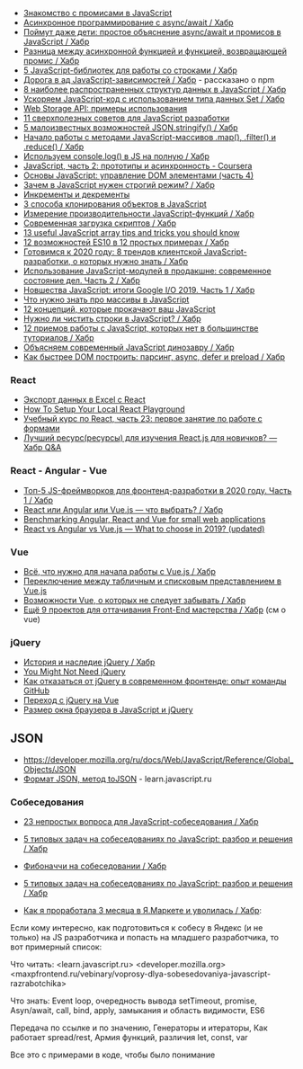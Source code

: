 <a name="js_links"></a>

- [Знакомство с промисами в JavaScript](https://nuancesprog.ru/p/6234/)
- [Асинхронное программирование с async/await / Хабр](https://m.habr.com/ru/post/491012/)
- [Поймут даже дети: простое объяснение async/await и промисов в JavaScript / Хабр](https://m.habr.com/ru/post/474726/)
- [Разница между асинхронной функцией и функцией, возвращающей промис / Хабр](https://m.habr.com/ru/post/475260/)
- [5 JavaScript-библиотек для работы со строками / Хабр](https://m.habr.com/ru/company/ruvds/blog/501632/)
- [Дорога в ад JavaScript-зависимостей / Хабр](https://m.habr.com/ru/company/ruvds/blog/499668/) - рассказано о npm
- [8 наиболее распространенных структур данных в JavaScript / Хабр](https://m.habr.com/ru/post/497476/)
- [Ускоряем JavaScript-код с использованием типа данных Set / Хабр](https://habr.com/ru/company/ruvds/blog/447578/)
- [Web Storage API: примеры использования](https://m.habr.com/ru/post/496348/)
- [11 сверхполезных советов для JavaScript разработки](https://nuancesprog.ru/p/6214/)
- [5 малоизвестных возможностей JSON.stringify() / Хабр](https://m.habr.com/ru/post/491252/)
- [Начало работы с методами JavaScript-массивов .map(), .filter() и .reduce() / Хабр](https://m.habr.com/ru/company/ruvds/blog/480354/)
- [Используем console.log() в JS на полную / Хабр](https://m.habr.com/ru/post/480700/)
- [JavaScript, часть 2: прототипы и асинхронность - Coursera](https://www.coursera.org/learn/javascript-prototipy)
- [Основы JavaScript: управление DOM элементами (часть 4)](https://nuancesprog.ru/p/5684)
- [Зачем в JavaScript нужен строгий режим? / Хабр](https://m.habr.com/ru/company/ruvds/blog/477284/)
- [Инкременты и декременты](https://nuancesprog.ru/p/3287/)
- [3 способа клонирования объектов в JavaScript](https://nuancesprog.ru/p/4443/)
- [Измерение производительности JavaScript-функций / Хабр](https://m.habr.com/ru/company/ruvds/blog/495894/)
- [Современная загрузка скриптов / Хабр](https://m.habr.com/ru/company/raiffeisenbank/blog/473994/)
- [13 useful JavaScript array tips and tricks you should know](https://dev.to/duomly/13-useful-javascript-array-tips-and-tricks-you-should-know-2jfo)
- [12 возможностей ES10 в 12 простых примерах / Хабр](https://m.habr.com/ru/company/plarium/blog/471142/)
- [Готовимся к 2020 году: 8 трендов клиентской JavaScript-разработки, о которых нужно знать / Хабр](https://m.habr.com/ru/company/ruvds/blog/455144/)
- [Использование JavaScript-модулей в продакшне: современное состояние дел. Часть 2 / Хабр](https://m.habr.com/ru/company/ruvds/blog/466539/)
- [Новшества JavaScript: итоги Google I/O 2019. Часть 1 / Хабр](https://m.habr.com/ru/company/ruvds/blog/464129/)
- [Что нужно знать про массивы в JavaScript](https://tproger.ru/translations/javascript-arrays-best-practices/)
- [12 концепций, которые прокачают ваш JavaScript](https://tproger.ru/translations/javascript-important-concepts/)
- [Нужно ли чистить строки в JavaScript? / Хабр](https://habr.com/ru/post/449368/)
- [12 приемов работы с JavaScript, которых нет в большинстве туториалов / Хабр](https://habr.com/ru/company/skillbox/blog/446770/)
- [Объясняем современный JavaScript динозавру / Хабр](https://habr.com/company/mailru/blog/340922/)
- [Как быстрее DOM построить: парсинг, async, defer и preload / Хабр](https://habr.com/post/338840/)

### React

- [Экспорт данных в Excel с React](https://nuancesprog.ru/p/4154)
- [How To Setup Your Local React Playground](https://dmitripavlutin.com/react-playground-setup/)
- [Учебный курс по React, часть 23: первое занятие по работе с формами](https://habr.com/ru/company/ruvds/blog/443214/)
- [Лучший ресурс(ресурсы) для изучения React.js для новичков? — Хабр Q&A](https://qna.habr.com/q/731229)

### React - Angular - Vue

- [Топ-5 JS-фреймворков для фронтенд-разработки в 2020 году. Часть 1 / Хабр](https://m.habr.com/ru/company/ruvds/blog/476286/)
- [React или Angular или Vue.js — что выбрать? / Хабр](https://m.habr.com/ru/post/476312/)
- [Benchmarking Angular, React and Vue for small web applications](https://blog.bitsrc.io/benchmarking-angular-react-and-vue-for-small-web-applications-e3cbd62d6565)
- [React vs Angular vs Vue.js — What to choose in 2019? (updated)](https://medium.com/@TechMagic/reactjs-vs-angular5-vs-vue-js-what-to-choose-in-2018-b91e028fa91d)

### Vue

- [Всё, что нужно для начала работы с Vue.js / Хабр](https://habr.com/ru/company/ruvds/blog/458324/)
- [Переключение между табличным и списковым представлением в Vue.js](https://nuancesprog.ru/p/5464/)
- [Возможности Vue, о которых не следует забывать / Хабр](https://m.habr.com/ru/post/491130/)
- [Ещё 9 проектов для оттачивания Front-End мастерства / Хабр](https://m.habr.com/ru/company/edison/blog/474230/) (см o vue)

### jQuery

- [История и наследие jQuery / Хабр](https://m.habr.com/ru/company/mailru/blog/468169/)
- [You Might Not Need jQuery](http://youmightnotneedjquery.com/)
- [Как отказаться от jQuery в современном фронтенде: опыт команды GitHub](https://tproger.ru/translations/removing-jquery-from-github-frontend/)
- [Переход с jQuery на Vue](https://kirillurgant.com/notes/making-the-move-from-jquery-to-vue)
- [Размер окна браузера в JavaScript и jQuery](https://realadmin.ru/coding/width-height-javascript.html)

## JSON

- <https://developer.mozilla.org/ru/docs/Web/JavaScript/Reference/Global_Objects/JSON>
- [Формат JSON, метод toJSON](https://learn.javascript.ru/json) - learn.javascript.ru

### Собеседования

- [23 непростых вопроса для JavaScript-собеседования / Хабр](https://m.habr.com/ru/company/ruvds/blog/499014/)
- [5 типовых задач на собеседованиях по JavaScript: разбор и решения / Хабр](https://habr.com/ru/company/skillbox/blog/445360/)
- [Фибоначчи на собеседовании / Хабр](https://habr.com/ru/post/449616/)
- [5 типовых задач на собеседованиях по JavaScript: разбор и решения / Хабр](https://habr.com/ru/company/skillbox/blog/445360/)

- [Как я проработала 3 месяца в Я.Маркете и уволилась / Хабр](https://m.habr.com/ru/post/470337/):

Если кому интересно, как подготовиться к собесу в Яндекс (и не только) на JS разработчика и попасть на младшего разработчика, то вот примерный список:

Что читать:
<learn.javascript.ru>
<developer.mozilla.org>
<maxpfrontend.ru/vebinary/voprosy-dlya-sobesedovaniya-javascript-razrabotchika>

Что знать: Event loop, очередность вывода setTimeout, promise, Asyn/await, call, bind, apply, замыкания и область видимости, ES6

Передача по ссылке и по значению, Генераторы и итераторы, Как работает spread/rest, Армия функций, различия let, const, var

Все это с примерами в коде, чтобы было понимание


<include f.htm f="js_links.md">
